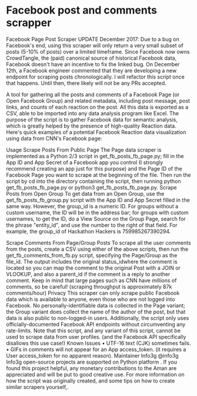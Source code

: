 # Facebook post and comments scrapper

Facebook Page Post Scraper
UPDATE December 2017: Due to a bug on Facebook's end, using this scraper will only return a very small subset of posts (5-10% of posts) over a limited timeframe. Since Facebook now owns CrowdTangle, the (paid) canonical source of historical Facebook data, Facebook doesn't have an incentive to fix the linked bug.
On December 12th, a Facebook engineer commented that they are developing a new endpoint for scraping posts chronologically. I will refactor this script once that happens. Until then, there likely will not be any PRs accepted.
 
A tool for gathering all the posts and comments of a Facebook Page (or Open Facebook Group) and related metadata, including post message, post links, and counts of each reaction on the post. All this data is exported as a CSV, able to be imported into any data analysis program like Excel.
The purpose of the script is to gather Facebook data for semantic analysis, which is greatly helped by the presence of high-quality Reaction data. Here's quick examples of a potential Facebook Reaction data visualization using data from CNN's Facebook page:
 
Usage
Scrape Posts From Public Page
The Page data scraper is implemented as a Python 2/3 script in get_fb_posts_fb_page.py; fill in the App ID and App Secret of a Facebook app you control (I strongly recommend creating an app just for this purpose) and the Page ID of the Facebook Page you want to scrape at the beginning of the file. Then run the script by cd into the directory containing the script, then running python get_fb_posts_fb_page.py or python3 get_fb_posts_fb_page.py.
Scrape Posts from Open Group
To get data from an Open Group, use the get_fb_posts_fb_group.py script with the App ID and App Secret filled in the same way. However, the group_id is a numeric ID. For groups without a custom username, the ID will be in the address bar; for groups with custom usernames, to get the ID, do a View Source on the Group Page, search for the phrase "entity_id", and use the number to the right of that field. For example, the group_id of Hackathon Hackers is 759985267390294.
 
Scrape Comments From Page/Group Posts
To scrape all the user comments from the posts, create a CSV using either of the above scripts, then run the get_fb_comments_from_fb.py script, specifying the Page/Group as the file_id. The output includes the original status_idwhere the comment is located so you can map the comment to the original Post with a JOIN or VLOOKUP, and also a parent_id if the comment is a reply to another comment.
Keep in mind that large pages such as CNN have millions of comments, so be careful! (scraping throughput is approximately 87k comments/hour)
Privacy
This scraper can only scrape public Facebook data which is available to anyone, even those who are not logged into Facebook. No personally-identifiable data is collected in the Page variant; the Group variant does collect the name of the author of the post, but that data is also public to non-logged-in users. Additionally, the script only uses officially-documented Facebook API endpoints without circumventing any rate-limits.
Note that this script, and any variant of this script, cannot be used to scrape data from user profiles. (and the Facebook API specifically disallows this use case!)
Known Issues
•	UTF-16 text (CJK) sometimes fails.
•	GIFs in comments will not appear for an App access_token. (it requires a User access_token for no apparent reason).
Maintainer
Info3g @info3g
Info3g open-source projects are supported on Python platform . If you found this project helpful, any monetary contributions to the Aman are appreciated and will be put to good creative use.
For more information on how the script was originally created, and some tips on how to create similar scrapers yourself,.
